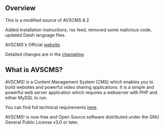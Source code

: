 ## Overview

This is a modified source of AVSCMS 8.2

   Added installation instructions, rss feed, removed some malicious code, updated Daish language files.

AVSCMS's Official [website](https://www.avscms.com).

Detailed changes are in the [changelog](https://github.com/avscms/avscms/commits/main).

## What is AVSCMS?

AVSCMS! is a Content Management System (CMS) which enables you to build websites and powerful video sharing applications.
It is a simple and powerful web server application which requires a webserver with PHP and either MySQL to run. 

You can find full technical requirements [here](https://www.avscms.com/product/features/).

AVSCMS! is now free and Open Source software distributed under the GNU General Public License v3.0 or later.
